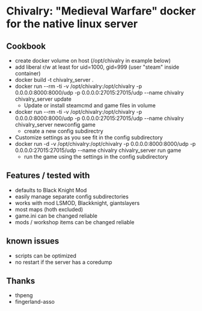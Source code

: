 # Chivalry: "Medieval Warfare" docker for the native linux server

## Cookbook 

* create docker volume on host (/opt/chivalry in example below)
* add liberal r/w at least for uid=1000, gid=999 (user "steam" inside container)
* docker build -t chivalry_server .
* docker run --rm -ti -v /opt/chivalry:/opt/chivalry -p 0.0.0.0:8000:8000/udp -p 0.0.0.0:27015:27015/udp --name chivalry chivalry_server update
  * Update or install steamcmd and game files in volume
* docker run --rm -ti -v /opt/chivalry:/opt/chivalry -p 0.0.0.0:8000:8000/udp -p 0.0.0.0:27015:27015/udp --name chivalry chivalry_server newconfig game
  * create a new config subdirectry
* Customize settings as you see fit in the config subdirectory
* docker run -d -v /opt/chivalry:/opt/chivalry -p 0.0.0.0:8000:8000/udp -p 0.0.0.0:27015:27015/udp --name chivalry chivalry_server run game
  * run the game using the settings in the config subdirectory

## Features / tested with
* defaults to Black Knight Mod
* easily manage separate config subdirectories
* works with mod LSMOD, Blackknight, giantslayers
* most maps (hoth excluded)
* game.ini can be changed reliable
* mods / workshop items can be changed reliable

## known issues
* scripts can be optimized
* no restart if the server has a coredump


## Thanks

* thpeng
* fingerland-asso

